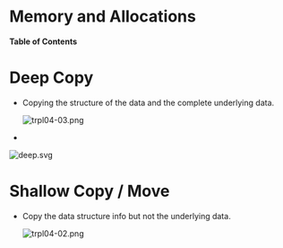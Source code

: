 # Memory and Allocations

**Table of Contents**

# Deep Copy

- Copying the structure of the data and the complete underlying data.
    
    ![trpl04-03.png](trpl04-03.png)
    
- 

![deep.svg](deep.svg)

# Shallow Copy / Move

- Copy the data structure info but not the underlying data.
    
    ![trpl04-02.png](trpl04-02.png)